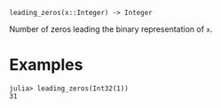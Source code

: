 ```
leading_zeros(x::Integer) -> Integer
```

Number of zeros leading the binary representation of `x`.

# Examples

```jldoctest
julia> leading_zeros(Int32(1))
31
```

